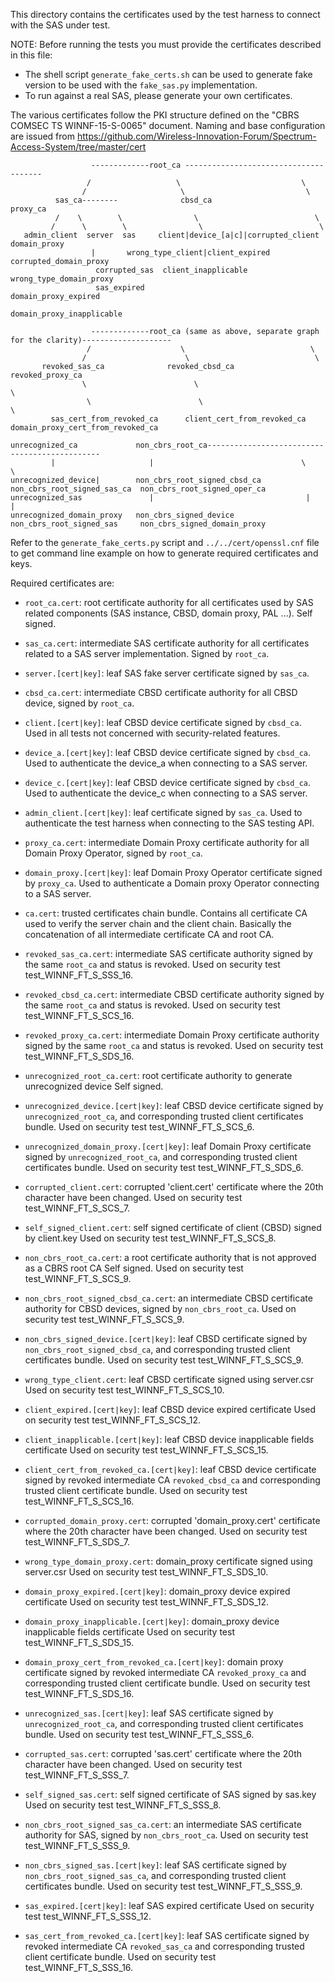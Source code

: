 This directory contains the certificates used by the test harness to connect
with the SAS under test.

NOTE: Before running the tests you must provide the certificates described in
this file:
- The shell script `generate_fake_certs.sh` can be used to generate fake version
  to be used with the `fake_sas.py` implementation.
- To run against a real SAS, please generate your own certificates.

The various certificates follow the PKI structure defined on the "CBRS COMSEC TS
WINNF-15-S-0065" document. Naming and base configuration are issued from
https://github.com/Wireless-Innovation-Forum/Spectrum-Access-System/tree/master/cert

```
                  -------------root_ca --------------------------------------                
                 /                   \         				     \                 
                /                     \         			      \            
          sas_ca--------              cbsd_ca   			   proxy_ca
          /    \        \                \              	  		\
         /      \        \                \              	  		 \
   admin_client  server  sas     client|device_[a|c]|corrupted_client        domain_proxy
		          |       wrong_type_client|client_expired           corrupted_domain_proxy
                   corrupted_sas  client_inapplicable                        wrong_type_domain_proxy
                   sas_expired                                               domain_proxy_expired
                                                                             domain_proxy_inapplicable

                  -------------root_ca (same as above, separate graph for the clarity)--------------------
                 /                    \                            \
                /                      \                            \
       revoked_sas_ca              revoked_cbsd_ca                revoked_proxy_ca
                \                        \                                   \
                 \                        \                                   \
         sas_cert_from_revoked_ca      client_cert_from_revoked_ca          domain_proxy_cert_from_revoked_ca
 
unrecognized_ca             non_cbrs_root_ca----------------------------------------------
         |                     |                                 \	                  \
unrecognized_device|        non_cbrs_root_signed_cbsd_ca   non_cbrs_root_signed_sas_ca  non_cbrs_root_signed_oper_ca
unrecognized_sas               |                                  |                        |
unrecognized_domain_proxy   non_cbrs_signed_device         non_cbrs_root_signed_sas     non_cbrs_signed_domain_proxy
```

Refer to the `generate_fake_certs.py` script and `../../cert/openssl.cnf` file
to get command line example on how to generate required certificates and keys.

Required certificates are:

* `root_ca.cert`: root certificate authority for all certificates used by SAS
  related components (SAS instance, CBSD, domain proxy, PAL ...). Self signed.

* `sas_ca.cert`: intermediate SAS certificate authority for all certificates
  related to a SAS server implementation. Signed by `root_ca`.

* `server.[cert|key]`: leaf SAS fake server certificate signed by `sas_ca`.

* `cbsd_ca.cert`: intermediate CBSD certificate authority for all CBSD device,
  signed by `root_ca`.

* `client.[cert|key]`: leaf CBSD device certificate signed by `cbsd_ca`.
  Used in all tests not concerned with security-related features.

* `device_a.[cert|key]`: leaf CBSD device certificate signed by `cbsd_ca`.
  Used to authenticate the device_a when connecting to a SAS server.

* `device_c.[cert|key]`: leaf CBSD device certificate signed by `cbsd_ca`.
  Used to authenticate the device_c when connecting to a SAS server.

* `admin_client.[cert|key]`: leaf certificate signed by `sas_ca`.
  Used to authenticate the test harness when connecting to the SAS testing API.

* `proxy_ca.cert`: intermediate Domain Proxy certificate authority for
  all Domain Proxy Operator, signed by `root_ca`.

* `domain_proxy.[cert|key]`: leaf Domain Proxy Operator certificate signed by
  `proxy_ca`.
  Used to authenticate a Domain proxy Operator connecting to a SAS server.

* `ca.cert`: trusted certificates chain bundle. Contains all certificate CA
  used to verify the server chain and the client chain. Basically the
  concatenation of all intermediate certificate CA and root CA.

* `revoked_sas_ca.cert`: intermediate SAS certificate authority signed by the same `root_ca` and status is
revoked. Used on security test test_WINNF_FT_S_SSS_16.

* `revoked_cbsd_ca.cert`: intermediate CBSD certificate authority signed by the same `root_ca` and status is
revoked. Used on security test test_WINNF_FT_S_SCS_16.

* `revoked_proxy_ca.cert`: intermediate Domain Proxy certificate authority signed by the same `root_ca` and status is
revoked. Used on security test test_WINNF_FT_S_SDS_16.

* `unrecognized_root_ca.cert`: root certificate authority to generate unrecognized device
  Self signed.
  
* `unrecognized_device.[cert|key]`: leaf CBSD device certificate signed by
  `unrecognized_root_ca`, and corresponding trusted client certificates bundle.
  Used on security test test_WINNF_FT_S_SCS_6.

* `unrecognized_domain_proxy.[cert|key]`: leaf Domain Proxy certificate signed by
  `unrecognized_root_ca`, and corresponding trusted client certificates bundle.
  Used on security test test_WINNF_FT_S_SDS_6.

* `corrupted_client.cert`: corrupted 'client.cert' certificate where the 20th character have been changed.
  Used on security test test_WINNF_FT_S_SCS_7.
  
* `self_signed_client.cert`: self signed certificate of client (CBSD) signed by client.key
  Used on security test test_WINNF_FT_S_SCS_8.
  
* `non_cbrs_root_ca.cert`: a root certificate authority that is not approved as a CBRS root CA
  Self signed.
  Used on security test test_WINNF_FT_S_SCS_9.
  
* `non_cbrs_root_signed_cbsd_ca.cert`: an intermediate CBSD certificate authority for CBSD devices,
  signed by `non_cbrs_root_ca`.
  Used on security test test_WINNF_FT_S_SCS_9.
  
* `non_cbrs_signed_device.[cert|key]`: leaf CBSD certificate signed by
  `non_cbrs_root_signed_cbsd_ca`, and corresponding trusted client certificates bundle.
  Used on security test test_WINNF_FT_S_SCS_9.
  
* `wrong_type_client.cert`: leaf CBSD certificate signed using server.csr 
  Used on security test test_WINNF_FT_S_SCS_10.
  
* `client_expired.[cert|key]`: leaf CBSD device expired certificate
  Used on security test test_WINNF_FT_S_SCS_12.

* `client_inapplicable.[cert|key]`: leaf CBSD device inapplicable fields certificate
  Used on security test test_WINNF_FT_S_SCS_15.

* `client_cert_from_revoked_ca.[cert|key]`: leaf CBSD device certificate signed by revoked intermediate CA 
  `revoked_cbsd_ca` and corresponding trusted client certificate bundle.
   Used on security test test_WINNF_FT_S_SCS_16.

* `corrupted_domain_proxy.cert`: corrupted 'domain_proxy.cert' certificate where the 20th character have been changed.
  Used on security test test_WINNF_FT_S_SDS_7.

* `wrong_type_domain_proxy.cert`: domain_proxy certificate signed using server.csr 
  Used on security test test_WINNF_FT_S_SDS_10.
  
* `domain_proxy_expired.[cert|key]`: domain_proxy device expired certificate
  Used on security test test_WINNF_FT_S_SDS_12.

* `domain_proxy_inapplicable.[cert|key]`: domain_proxy device inapplicable fields certificate
  Used on security test test_WINNF_FT_S_SDS_15.
  
* `domain_proxy_cert_from_revoked_ca.[cert|key]`: domain proxy certificate signed by revoked intermediate CA 
  `revoked_proxy_ca` and corresponding trusted client certificate bundle.
   Used on security test test_WINNF_FT_S_SDS_16.

* `unrecognized_sas.[cert|key]`: leaf SAS certificate signed by
  `unrecognized_root_ca`, and corresponding trusted client certificates bundle.
  Used on security test test_WINNF_FT_S_SSS_6.
  
* `corrupted_sas.cert`: corrupted 'sas.cert' certificate where the 20th character have been changed.
  Used on security test test_WINNF_FT_S_SSS_7.
  
* `self_signed_sas.cert`: self signed certificate of SAS signed by sas.key
  Used on security test test_WINNF_FT_S_SSS_8.
  
* `non_cbrs_root_signed_sas_ca.cert`: an intermediate SAS certificate authority for SAS,
  signed by `non_cbrs_root_ca`.
  Used on security test test_WINNF_FT_S_SSS_9.
  
* `non_cbrs_signed_sas.[cert|key]`: leaf SAS certificate signed by
  `non_cbrs_root_signed_sas_ca`, and corresponding trusted client certificates bundle.
  Used on security test test_WINNF_FT_S_SSS_9.

* `sas_expired.[cert|key]`: leaf SAS expired certificate
  Used on security test test_WINNF_FT_S_SSS_12.

* `sas_cert_from_revoked_ca.[cert|key]`: leaf SAS certificate signed by revoked intermediate CA 
  `revoked_sas_ca` and corresponding trusted client certificate bundle.
   Used on security test test_WINNF_FT_S_SSS_16.
